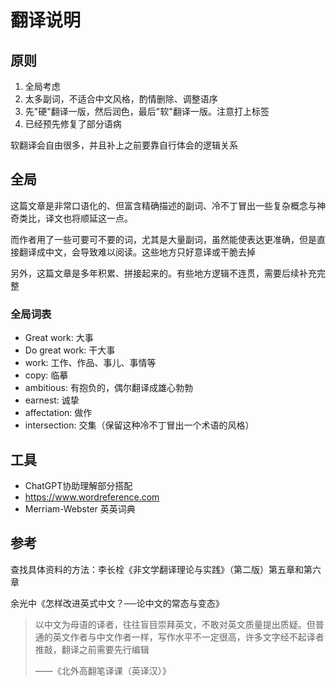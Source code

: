 # 翻译说明

## 原则

1. 全局考虑
2. 太多副词，不适合中文风格，酌情删除、调整语序
3. 先"硬"翻译一版，然后润色，最后"软"翻译一版。注意打上标签
4. 已经预先修复了部分语病

软翻译会自由很多，并且补上之前要靠自行体会的逻辑关系

## 全局

这篇文章是非常口语化的、但富含精确描述的副词、冷不丁冒出一些复杂概念与神奇类比，译文也将顺延这一点。

而作者用了一些可要可不要的词，尤其是大量副词，虽然能使表达更准确，但是直接翻译成中文，会导致难以阅读。这些地方只好意译或干脆去掉

另外，这篇文章是多年积累、拼接起来的。有些地方逻辑不连贯，需要后续补充完整

### 全局词表

- Great work: 大事
- Do great work: 干大事
- work: 工作、作品、事儿、事情等
- copy: 临摹
- ambitious: 有抱负的，偶尔翻译成雄心勃勃
- earnest: 诚挚
- affectation: 做作
- intersection: 交集（保留这种冷不丁冒出一个术语的风格）

## 工具

- ChatGPT协助理解部分搭配
- https://www.wordreference.com
- Merriam-Webster 英英词典

[//]: # (TODO: 句法分析，好像有个Python包是Scy？)


## 参考

查找具体资料的方法：李长栓《非文学翻译理论与实践》（第二版）第五章和第六章

余光中《怎样改进英式中文？──论中文的常态与变态》

> 以中文为母语的译者，往往盲目崇拜英文，不敢对英文质量提出质疑。但普通的英文作者与中文作者一样，写作水平不一定很高，许多文字经不起译者推敲，翻译之前需要先行编辑
> 
>  ——《北外高翻笔译课（英译汉）》

